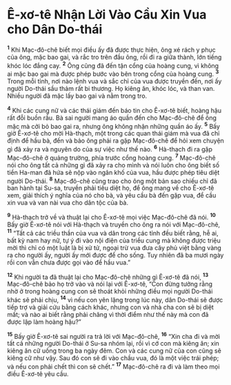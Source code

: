 # Ê-xơ-tê Nhận Lời Vào Cầu Xin Vua cho Dân Do-thái
<sup><b>1</b></sup> Khi Mạc-đô-chê biết mọi điều ấy đã được thực hiện, ông xé rách y phục của ông, mặc bao gai, và rắc tro trên đầu ông, rồi đi ra giữa thành, lớn tiếng khóc lóc đắng cay. <sup><b>2</b></sup> Ông cũng đã đến tận cổng của hoàng cung, vì không ai mặc bao gai mà được phép bước vào bên trong cổng của hoàng cung. <sup><b>3</b></sup> Trong mỗi tỉnh, nơi nào lệnh vua và sắc chỉ của vua được truyền đến, nơi ấy người Do-thái sầu thảm rất bi thương. Họ kiêng ăn, khóc lóc, và than van. Nhiều người đã mặc lấy bao gai và nằm trong tro.

<sup><b>4</b></sup> Khi các cung nữ và các thái giám đến báo tin cho Ê-xơ-tê biết, hoàng hậu rất đỗi buồn rầu. Bà sai người mang áo quần đến cho Mạc-đô-chê để ông mặc mà cởi bỏ bao gai ra, nhưng ông không nhận những quần áo ấy. <sup><b>5</b></sup> Bấy giờ Ê-xơ-tê cho mời Hà-thạch, một trong các quan thái giám mà vua đã chỉ định để hầu bà, đến và bảo ông phải ra gặp Mạc-đô-chê để hỏi xem chuyện gì đã xảy ra và nguyên do của sự việc như thế nào. <sup><b>6</b></sup> Hà-thạch đi ra gặp Mạc-đô-chê ở quảng trường, phía trước cổng hoàng cung. <sup><b>7</b></sup> Mạc-đô-chê nói cho ông tất cả những gì đã xảy ra cho mình và nói luôn cho ông biết số tiền Ha-man đã hứa sẽ nộp vào ngân khố của vua, hầu được phép tiêu diệt người Do-thái. <sup><b>8</b></sup> Mạc-đô-chê cũng trao cho ông một bản sao chiếu chỉ đã ban hành tại Su-sa, truyền phải tiêu diệt họ, để ông mang về cho Ê-xơ-tê xem, giải thích ý nghĩa của nó cho bà, và yêu cầu bà đến gặp vua, để cầu xin vua và van nài vua cho dân tộc của bà.

<sup><b>9</b></sup> Hà-thạch trở về và thuật lại cho Ê-xơ-tê mọi việc Mạc-đô-chê đã nói. <sup><b>10</b></sup> Bấy giờ Ê-xơ-tê nói với Hà-thạch và truyền cho ông ra nói với Mạc-đô-chê, <sup><b>11</b></sup> “Tất cả các triều thần của vua và dân trong các tỉnh đều biết rằng, hễ ai, bất kỳ nam hay nữ, tự ý đi vào nội điện của triều cung mà không được triệu mời thì chỉ có một luật là bị xử tử, ngoại trừ vua đưa cây phủ việt bằng vàng ra cho người ấy, người ấy mới được để cho sống. Tuy nhiên đã ba mươi ngày rồi con vẫn chưa được gọi vào để hầu vua.”

<sup><b>12</b></sup> Khi người ta đã thuật lại cho Mạc-đô-chê những gì Ê-xơ-tê đã nói, <sup><b>13</b></sup> Mạc-đô-chê bảo họ trở vào và nói lại với Ê-xơ-tê, “Con đừng tưởng rằng nhờ ở trong hoàng cung con sẽ thoát khỏi những điều mọi người Do-thái khác sẽ phải chịu, <sup><b>14</b></sup> vì nếu con yên lặng trong lúc này, dân Do-thái sẽ được tiếp trợ và giải cứu bằng cách khác, nhưng con và nhà cha con sẽ bị diệt mất; và nào ai biết rằng phải chăng vì thời điểm như thế này mà con đã được lập làm hoàng hậu?”

<sup><b>15</b></sup> Bấy giờ Ê-xơ-tê sai người ra trả lời với Mạc-đô-chê, <sup><b>16</b></sup> “Xin cha đi và mời tất cả những người Do-thái ở Su-sa nhóm lại, rồi vì cớ con mà kiêng ăn; xin kiêng ăn cữ uống trong ba ngày đêm. Con và các cung nữ của con cũng sẽ kiêng cữ như vậy. Sau đó con sẽ đi vào chầu vua, đó là một việc trái phép; và nếu con phải chết thì con sẽ chết.” <sup><b>17</b></sup> Mạc-đô-chê ra đi và làm theo mọi điều Ê-xơ-tê yêu cầu.

